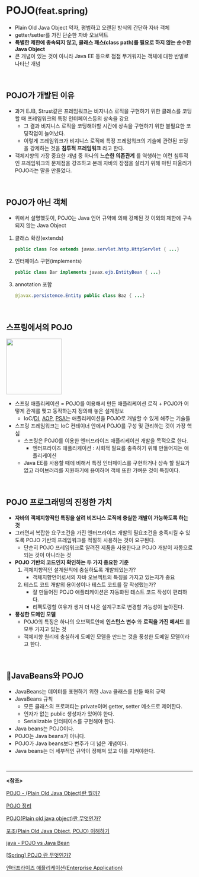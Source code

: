 # POJO<SMALL>(feat.spring)</SMALL>

- Plain Old Java Object 약자, 평범하고 오랜된 방식의 간단하 자바 객체
- getter/setter를 가진 단순한 자바 오브텍트
- **특별한 제한에 종속되지 않고, 클래스 패스(class path)를 필요로 하지 않는 순수한 Java Object**
- 큰 개념이 있는 것이 아니라 Java EE 등으로 점점 무거워지는 객체에 대한 반발로 나타난 개념

<br>

## POJO가 개발된 이유

- 과거 EJB, Strust같은 프레임워크는 비지니스 로직을 구현하기 위한 클래스를 코딩할 때 프레임워크의 특정 인터페이스등의 상속을 강요
  - 그 결과 비지니스 로직을 코딩해야할 시간에 상속을 구현하기 위한 불필요한 코딩작업이 늘어났다.
  - 이렇게 프레임워크가 비지니스 로직에 특정 프레임워크의 기술에 관련된 코딩을 강제하는 것을 **침투적 프레임워크** 라고 한다.
- 객체지향의 가장 중요한 개념 중 하나의 **느슨한 의존관계** 를 역행하는 이런 침투적인 프레임워크의 문제점을 강조하고 본래 자바의 장점을 살리기 위해 마틴 파울러가 POJO라는 말을 만들었다.

<BR>

## POJO가 아닌 객체

- 위에서 설명했듯이, POJO는 Java 언어 규약에 의해 강제된 것 이외의 제한에 구속되지 않는 Java Object

1. 클래스 확장(extends)

   ~~~java
   public class Foo extends javax.servlet.http.HttpServlet { ...}
   ~~~

2. 인터페이스 구현(implements)

   ~~~java
   public class Bar implements javax.ejb.EntityBean { ...}
   ~~~

3. annotation 포함

   ~~~java
   @javax.persistence.Entity public class Baz { ...}
   ~~~

<br>

## 스프링에서의 POJO

 <img src="https://t1.daumcdn.net/cfile/tistory/99B156465B9E5DC417" height=150>  

- 스프링 애플리케이션 = POJO를 이용해서 만든 애플리케이션 로직 + POJO가 어떻게 관계를 맺고 동작하는지 정의해 놓은 설계정보
  - IoC/[DI](https://github.com/shinjeonghea/Inflearn-Spring/blob/main/DI.md), [AOP](https://github.com/shinjeonghea/Inflearn-Spring/blob/main/AOP.md), [PSA](https://siyoon210.tistory.com/120)는 애플리케이션을 POJO로 개발할 수 있게 해주는 기술들
- 스프링 프레임워크는 IoC 컨테이너 안에서 POJO를 구성 및 관리하는 것이 가장 핵심
  - 스프링은 POJO를 이용한 엔터프라이즈 애플리케이션 개발을 목적으로 한다.
    - 엔터프라이즈 애플리케이션 : 사회적 필요를 충족하기 위해 만들어지는 애플리케이션
  - Java EE를 사용할 때에 비해서 특정 인터페이스를 구현하거나 상속 할 필요가 없고 라이브러리를 지원하기에 용이하며 객체 또한 가벼운 것이 특징이다.

<BR>

## POJO 프로그래밍의 진정한 가치

- **자바의 객체지향적인 특징을 살려 비즈니스 로직에 충실한 개발이 가능하도록 하는 것**
- 그러면서 복잡한 요구조건을 가진 엔터프라이즈 개발의 필요조건을 충족시킬 수 있도록 POJO 기반의 프레임워크를 적절히 사용하는 것이 요구된다.
  - 단순히 POJO 프레임워크로 알려진 제품을 사용한다고 POJO 개발이 자동으로 되는 것이 아니라는 것
- **POJO 기반의 코드인지 확인하는 두 가지 중요한 기준**
  1. 객체지향적인 설계원칙에 충실하도록 개발되었는가?
     - 객체지향언어로서의 자바 오브젝트의 특징을 가지고 있는지가 중요
  2. 테스트 코드 개발의 용이성이나 테스트 코드를 잘 작성했는가?
     - 잘 만들어진 POJO 애플리케이션은 자동화된 테스트 코드 작성이 편리하다.
     - 리팩토링할 여유가 생겨 더 나은 설계구조로 변경할 가능성이 높아진다.
- **풍성한 도메인 모델**
  - POJO의 특징은 하나의 오브젝트안에 **인스턴스 변수** 와 **로직을 가진 메서드** 를 모두 가지고 있는 것
  - 객체지향 원리에 충실하게 도메인 모델을 만드는 것을 풍성한 도메일 모델이라고 한다.

<BR>

##  :pushpin:JavaBeans와 POJO

- JavaBeans는 데이터를 표현하기 위한 Java 클래스를 만들 때의 규약
- JavaBeans 규칙
  - 모든 클래스의 프로퍼티는 private이며 getter, setter 메소드로 제어한다.
  - 인자가 없는 public 생성자가 있어야 한다.
  - Serializable 인터페이스를 구현해야 한다.
- Java beans는 POJO이다.
- POJO는 Java beans가 아니다.
- POJO가 Java beans보다 번주가 더 넓은 개념이다.
- Java beans는 더 세부적인 규약이 정해져 있고 이를 지켜야한다.

<br>

---------------------

**<참조>**

[POJO - (Plain Old Java Object)란 뭘까?](https://siyoon210.tistory.com/120)

[POJO 정리](https://velog.io/@dion/what-is-POJO)

[POJO(Plain old java object)란 무엇인가?](https://happyer16.tistory.com/entry/POJOplain-old-java-object%EB%9E%80)

[포조(Plain Old Java Object, POJO) 이해하기](https://needjarvis.tistory.com/585)

[java - POJO vs Java Bean](https://www.hanumoka.net/2019/01/06/java-20190106-java-pojo-vs-bean/)

[[Spring] POJO 란 무엇인가?](https://withseungryu.tistory.com/62)

[엔터프라이즈 애플리케이션(Enterprise Application)](https://server-engineer.tistory.com/214?category=905015)

